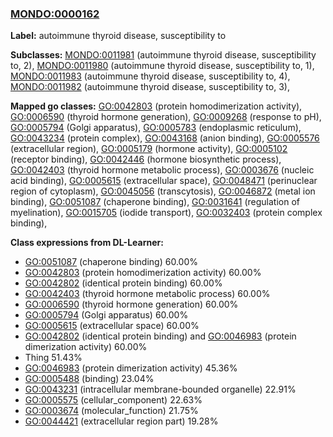 
### [MONDO:0000162](http://purl.obolibrary.org/obo/MONDO_0000162)
**Label:** autoimmune thyroid disease, susceptibility to

**Subclasses:** [MONDO:0011981](http://purl.obolibrary.org/obo/MONDO_0011981) (autoimmune thyroid disease, susceptibility to, 2), [MONDO:0011980](http://purl.obolibrary.org/obo/MONDO_0011980) (autoimmune thyroid disease, susceptibility to, 1), [MONDO:0011983](http://purl.obolibrary.org/obo/MONDO_0011983) (autoimmune thyroid disease, susceptibility to, 4), [MONDO:0011982](http://purl.obolibrary.org/obo/MONDO_0011982) (autoimmune thyroid disease, susceptibility to, 3), 

**Mapped go classes:** [GO:0042803](http://purl.obolibrary.org/obo/GO_0042803) (protein homodimerization activity), [GO:0006590](http://purl.obolibrary.org/obo/GO_0006590) (thyroid hormone generation), [GO:0009268](http://purl.obolibrary.org/obo/GO_0009268) (response to pH), [GO:0005794](http://purl.obolibrary.org/obo/GO_0005794) (Golgi apparatus), [GO:0005783](http://purl.obolibrary.org/obo/GO_0005783) (endoplasmic reticulum), [GO:0043234](http://purl.obolibrary.org/obo/GO_0043234) (protein complex), [GO:0043168](http://purl.obolibrary.org/obo/GO_0043168) (anion binding), [GO:0005576](http://purl.obolibrary.org/obo/GO_0005576) (extracellular region), [GO:0005179](http://purl.obolibrary.org/obo/GO_0005179) (hormone activity), [GO:0005102](http://purl.obolibrary.org/obo/GO_0005102) (receptor binding), [GO:0042446](http://purl.obolibrary.org/obo/GO_0042446) (hormone biosynthetic process), [GO:0042403](http://purl.obolibrary.org/obo/GO_0042403) (thyroid hormone metabolic process), [GO:0003676](http://purl.obolibrary.org/obo/GO_0003676) (nucleic acid binding), [GO:0005615](http://purl.obolibrary.org/obo/GO_0005615) (extracellular space), [GO:0048471](http://purl.obolibrary.org/obo/GO_0048471) (perinuclear region of cytoplasm), [GO:0045056](http://purl.obolibrary.org/obo/GO_0045056) (transcytosis), [GO:0046872](http://purl.obolibrary.org/obo/GO_0046872) (metal ion binding), [GO:0051087](http://purl.obolibrary.org/obo/GO_0051087) (chaperone binding), [GO:0031641](http://purl.obolibrary.org/obo/GO_0031641) (regulation of myelination), [GO:0015705](http://purl.obolibrary.org/obo/GO_0015705) (iodide transport), [GO:0032403](http://purl.obolibrary.org/obo/GO_0032403) (protein complex binding), 

**Class expressions from DL-Learner:**

- [GO:0051087](http://purl.obolibrary.org/obo/GO_0051087) (chaperone binding) 60.00%
- [GO:0042803](http://purl.obolibrary.org/obo/GO_0042803) (protein homodimerization activity) 60.00%
- [GO:0042802](http://purl.obolibrary.org/obo/GO_0042802) (identical protein binding) 60.00%
- [GO:0042403](http://purl.obolibrary.org/obo/GO_0042403) (thyroid hormone metabolic process) 60.00%
- [GO:0006590](http://purl.obolibrary.org/obo/GO_0006590) (thyroid hormone generation) 60.00%
- [GO:0005794](http://purl.obolibrary.org/obo/GO_0005794) (Golgi apparatus) 60.00%
- [GO:0005615](http://purl.obolibrary.org/obo/GO_0005615) (extracellular space) 60.00%
- [GO:0042802](http://purl.obolibrary.org/obo/GO_0042802) (identical protein binding) and [GO:0046983](http://purl.obolibrary.org/obo/GO_0046983) (protein dimerization activity) 60.00%
- Thing 51.43%
- [GO:0046983](http://purl.obolibrary.org/obo/GO_0046983) (protein dimerization activity) 45.36%
- [GO:0005488](http://purl.obolibrary.org/obo/GO_0005488) (binding) 23.04%
- [GO:0043231](http://purl.obolibrary.org/obo/GO_0043231) (intracellular membrane-bounded organelle) 22.91%
- [GO:0005575](http://purl.obolibrary.org/obo/GO_0005575) (cellular_component) 22.63%
- [GO:0003674](http://purl.obolibrary.org/obo/GO_0003674) (molecular_function) 21.75%
- [GO:0044421](http://purl.obolibrary.org/obo/GO_0044421) (extracellular region part) 19.28%


